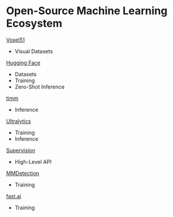 # Open-Source Machine Learning Ecosystem

[Voxel51](https://docs.voxel51.com/)
- Visual Datasets

[Hugging Face](https://huggingface.co/)
- Datasets
- Training
- Zero-Shot Inference

[timm](https://huggingface.co/docs/hub/timm)
- Inference

[Ultralytics](https://docs.ultralytics.com/de)
- Training
- Inference

[Supervision](https://github.com/roboflow/supervision)
- High-Level API

[MMDetection](https://github.com/open-mmlab/mmdetection)
- Training

[fast.ai](https://docs.fast.ai/)
- Training


